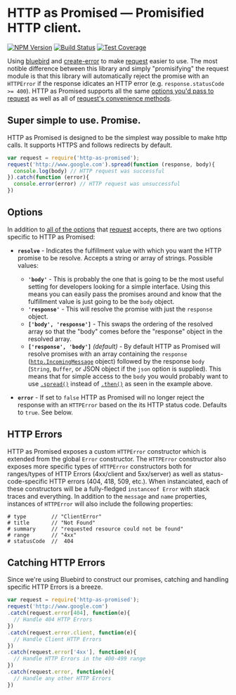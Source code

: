 # HTTP as Promised — Promisified HTTP client.

[![NPM Version][npm-image]][npm-url]
[![Build Status][travis-image]][travis-url]
[![Test Coverage][coveralls-image]][coveralls-url]

Using [bluebird][bluebird] and [create-error][create-error] to make [request][request] easier to use. The most notible difference between this library and simply "promisifying" the request module is that this library will automatically reject the promise with an `HTTPError` if the response idicates an HTTP error (e.g. `response.statusCode >= 400`). HTTP as Promised supports all the same [options you'd pass to request](https://github.com/mikeal/request/blob/master/README.md#requestoptions-callback) as well as all of [request's convenience methods](https://github.com/mikeal/request/blob/master/README.md#convenience-methods).

## Super simple to use. Promise.

HTTP as Promised is designed to be the simplest way possible to make http calls. It supports HTTPS and follows redirects by default.

```javascript
var request = require('http-as-promised');
request('http://www.google.com').spread(function (response, body){
  console.log(body) // HTTP request was successful
}).catch(function (error){
  console.error(error) // HTTP request was unsuccessful
})
```

## Options

In addition to [all of the options](https://www.npmjs.org/package/request#request-options-callback-) that [request][request] accepts, there are two options specific to HTTP as Promised:

* **`resolve`** - Indicates the fulfillment value with which you want the HTTP promise to be resolve. Accepts a string or array of strings. Possible values: 

  * **`'body'`** - This is probably the one that is going to be the most useful setting for developers looking for a simple interface. Using this means you can easily pass the promises around and know that the fulfillment value is just going to be the `body` object.
  * **`'response'`** - This will resolve the promise with just the `response` object.
  * **`['body', 'response']`** - This swaps the ordering of the resolved array so that the "body" comes before the "response" object in the resolved array.
  * **`['response', 'body']`** *(default)* - By default HTTP as Promised will resolve promises with an array containing the `response` ([`http.IncomingMessage`](http://nodejs.org/api/http.html#http_http_incomingmessage) object) followed by the response `body` (`String`, `Buffer`, or JSON object if the `json` option is supplied). This means that for simple access to the `body` you would probably want to use [`.spread()`](https://github.com/petkaantonov/bluebird/blob/master/API.md#spreadfunction-fulfilledhandler--function-rejectedhandler----promise) instead of [`.then()`](https://github.com/petkaantonov/bluebird/blob/master/API.md#thenfunction-fulfilledhandler--function-rejectedhandler----promise) as seen in the example above.
* **`error`** - If set to `false` HTTP as Promised will no longer reject the response with an `HTTPError` based on the its HTTP status code. Defaults to `true`. See below.

## HTTP Errors

HTTP as Promised exposes a custom `HTTPError` constructor which is extended from the global `Error` constructor. The `HTTPError` constructor also exposes more specific types of `HTTPError` constructors both for ranges/types of HTTP Errors (4xx/client and 5xx/server) as well as status-code-specific HTTP errors (404, 418, 509, etc.). When instanciated, each of these constructors will be a fully-fledged `instanceof Error` with stack traces and everything. In addition to the `message` and `name` properties, instances of `HTTPError` will also include the following properties:

```
# type        // "ClientError"
# title       // "Not Found"
# summary     // "requested resource could not be found"
# range       // "4xx"
# statusCode  //  404
```

## Catching HTTP Errors

Since we're using Bluebird to construct our promises, catching and handling specific HTTP Errors is a breeze.

```javascript
var request = require('http-as-promised');
request('http://www.google.com')
.catch(request.error[404], function(e){
  // Handle 404 HTTP Errors
})
.catch(request.error.client, function(e){
  // Handle Client HTTP Errors
})
.catch(request.error['4xx'], function(e){
  // Handle HTTP Errors in the 400-499 range
})
.catch(request.error, function(e){
  // Handle any other HTTP Errors
})
```

[npm-image]: https://img.shields.io/npm/v/http-as-promised.svg?style=flat-square
[npm-url]: https://npmjs.org/package/http-as-promised
[travis-image]: http://img.shields.io/travis/jcready/http-as-promised.svg?style=flat-square
[travis-url]: https://travis-ci.org/jcready/http-as-promised
[coveralls-image]: http://img.shields.io/coveralls/jcready/http-as-promised.svg?style=flat-square
[coveralls-url]: https://coveralls.io/r/jcready/http-as-promised?branch=master

[bluebird]: https://www.npmjs.org/package/bluebird
[request]: https://www.npmjs.org/package/request
[create-error]: https://www.npmjs.org/package/create-error;